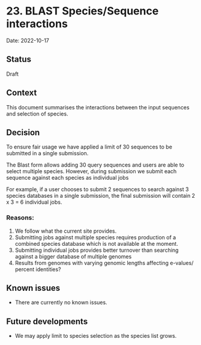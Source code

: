 # 23. BLAST Species/Sequence interactions

Date: 2022-10-17

## Status

Draft

## Context
This document summarises the interactions between the input sequences and selection of species.

## Decision

To ensure fair usage we have applied a limit of 30 sequences to be submitted in a single submission. 

The Blast form allows adding 30 query sequences and users are able to select multiple species. However, during submission we submit each sequence against each species as individual jobs

For example, if a user chooses to submit 2 sequences to search against 3 species databases in a single submission, the final submission will contain 2 x 3 = 6 individual jobs.

### Reasons:

1. We follow what the current site provides.
2. Submitting jobs against multiple species requires production of a combined species database which is not available at the moment.
3. Submitting individual jobs provides better turnover than searching against a bigger database of multiple genomes
4. Results from genomes with varying genomic lengths affecting e-values/ percent identities?

## Known issues

- There are currently no known issues.

## Future developments

- We may apply limit to species selection as the species list grows.